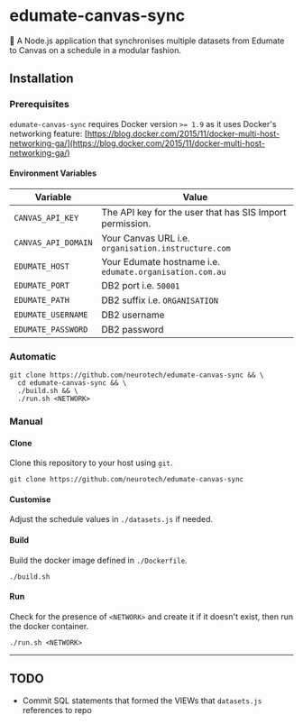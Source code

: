 # edumate-canvas-sync

:link: A Node.js application that synchronises multiple datasets from Edumate to Canvas on a schedule in a modular fashion.

## Installation

### Prerequisites

`edumate-canvas-sync` requires Docker version `>= 1.9` as it uses Docker's networking feature: [https://blog.docker.com/2015/11/docker-multi-host-networking-ga/](https://blog.docker.com/2015/11/docker-multi-host-networking-ga/)

#### Environment Variables

Variable            | Value
--------------------|------
`CANVAS_API_KEY`    | The API key for the user that has SIS Import permission.
`CANVAS_API_DOMAIN` | Your Canvas URL i.e. `organisation.instructure.com`
`EDUMATE_HOST`      | Your Edumate hostname i.e. `edumate.organisation.com.au`
`EDUMATE_PORT`      | DB2 port i.e. `50001`
`EDUMATE_PATH`      | DB2 suffix i.e. `ORGANISATION`
`EDUMATE_USERNAME`  | DB2 username
`EDUMATE_PASSWORD`  | DB2 password


### Automatic

```shell
git clone https://github.com/neurotech/edumate-canvas-sync && \
  cd edumate-canvas-sync && \
  ./build.sh && \
  ./run.sh <NETWORK>
```

### Manual

#### Clone

Clone this repository to your host using `git`.

```shell
git clone https://github.com/neurotech/edumate-canvas-sync
```

#### Customise

Adjust the schedule values in `./datasets.js` if needed.

#### Build

Build the docker image defined in `./Dockerfile`.

```shell
./build.sh
```

#### Run

Check for the presence of `<NETWORK>` and create it if it doesn't exist, then run the docker container.

```shell
./run.sh <NETWORK>
```

---

## TODO

 - Commit SQL statements that formed the VIEWs that `datasets.js` references to repo
